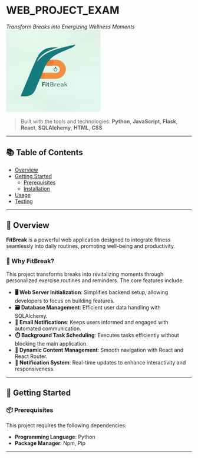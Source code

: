 # WEB_PROJECT_EXAM

_Transform Breaks into Energizing Wellness Moments_
                ![img.png](img.png)
> Built with the tools and technologies: **Python**, **JavaScript**, **Flask**, **React**, **SQLAlchemy**, **HTML**, **CSS**

---

## 📚 Table of Contents

- [Overview](#overview)
- [Getting Started](#getting-started)
  - [Prerequisites](#prerequisites)
  - [Installation](#installation)
- [Usage](#usage)
- [Testing](#testing)

---

## 🧩 Overview

**FitBreak** is a powerful web application designed to integrate fitness seamlessly into daily routines, promoting well-being and productivity.

### 🚀 Why FitBreak?

This project transforms breaks into revitalizing moments through personalized exercise routines and reminders. The core features include:

- **🖥️ Web Server Initialization**: Simplifies backend setup, allowing developers to focus on building features.
- **🗃️ Database Management**: Efficient user data handling with SQLAlchemy.
- **📧 Email Notifications**: Keeps users informed and engaged with automated communication.
- **⏱️ Background Task Scheduling**: Executes tasks efficiently without blocking the main application.
- **🧭 Dynamic Content Management**: Smooth navigation with React and React Router.
- **🔔 Notification System**: Real-time updates to enhance interactivity and responsiveness.

---

## 🚀 Getting Started

### 📦 Prerequisites

This project requires the following dependencies:

- **Programming Language**: Python  
- **Package Manager**: Npm, Pip

---






